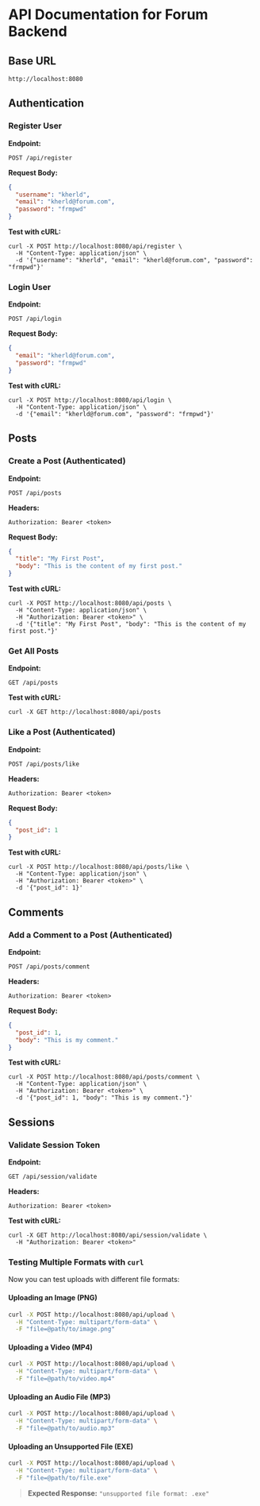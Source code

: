 # API Documentation for Forum Backend

## Base URL

```
http://localhost:8080
```

## Authentication

### Register User

**Endpoint:**

```
POST /api/register
```

**Request Body:**

```json
{
  "username": "kherld",
  "email": "kherld@forum.com",
  "password": "frmpwd"
}
```

**Test with cURL:**

```
curl -X POST http://localhost:8080/api/register \
  -H "Content-Type: application/json" \
  -d '{"username": "kherld", "email": "kherld@forum.com", "password": "frmpwd"}'
```

### Login User

**Endpoint:**

```
POST /api/login
```

**Request Body:**

```json
{
  "email": "kherld@forum.com",
  "password": "frmpwd"
}
```

**Test with cURL:**

```
curl -X POST http://localhost:8080/api/login \
  -H "Content-Type: application/json" \
  -d '{"email": "kherld@forum.com", "password": "frmpwd"}'
```

## Posts

### Create a Post (Authenticated)

**Endpoint:**

```
POST /api/posts
```

**Headers:**

```
Authorization: Bearer <token>
```

**Request Body:**

```json
{
  "title": "My First Post",
  "body": "This is the content of my first post."
}
```

**Test with cURL:**

```
curl -X POST http://localhost:8080/api/posts \
  -H "Content-Type: application/json" \
  -H "Authorization: Bearer <token>" \
  -d '{"title": "My First Post", "body": "This is the content of my first post."}'
```

### Get All Posts

**Endpoint:**

```
GET /api/posts
```

**Test with cURL:**

```
curl -X GET http://localhost:8080/api/posts
```

### Like a Post (Authenticated)

**Endpoint:**

```
POST /api/posts/like
```

**Headers:**

```
Authorization: Bearer <token>
```

**Request Body:**

```json
{
  "post_id": 1
}
```

**Test with cURL:**

```
curl -X POST http://localhost:8080/api/posts/like \
  -H "Content-Type: application/json" \
  -H "Authorization: Bearer <token>" \
  -d '{"post_id": 1}'
```

## Comments

### Add a Comment to a Post (Authenticated)

**Endpoint:**

```
POST /api/posts/comment
```

**Headers:**

```
Authorization: Bearer <token>
```

**Request Body:**

```json
{
  "post_id": 1,
  "body": "This is my comment."
}
```

**Test with cURL:**

```
curl -X POST http://localhost:8080/api/posts/comment \
  -H "Content-Type: application/json" \
  -H "Authorization: Bearer <token>" \
  -d '{"post_id": 1, "body": "This is my comment."}'
```

## Sessions

### Validate Session Token

**Endpoint:**

```
GET /api/session/validate
```

**Headers:**

```
Authorization: Bearer <token>
```

**Test with cURL:**

```
curl -X GET http://localhost:8080/api/session/validate \
  -H "Authorization: Bearer <token>"
```

### **Testing Multiple Formats with `curl`**

Now you can test uploads with different file formats:

#### **Uploading an Image (PNG)**

```sh
curl -X POST http://localhost:8080/api/upload \
  -H "Content-Type: multipart/form-data" \
  -F "file=@path/to/image.png"
```

#### **Uploading a Video (MP4)**

```sh
curl -X POST http://localhost:8080/api/upload \
  -H "Content-Type: multipart/form-data" \
  -F "file=@path/to/video.mp4"
```

#### **Uploading an Audio File (MP3)**

```sh
curl -X POST http://localhost:8080/api/upload \
  -H "Content-Type: multipart/form-data" \
  -F "file=@path/to/audio.mp3"
```

#### **Uploading an Unsupported File (EXE)**

```sh
curl -X POST http://localhost:8080/api/upload \
  -H "Content-Type: multipart/form-data" \
  -F "file=@path/to/file.exe"
```

> **Expected Response:** `"unsupported file format: .exe"`
